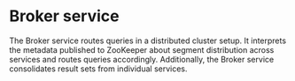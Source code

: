 # Broker service

The Broker service routes queries in a distributed cluster setup. It interprets the metadata published to ZooKeeper about segment distribution across services and routes queries accordingly. Additionally, the Broker service consolidates result sets from individual services.

